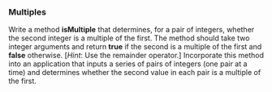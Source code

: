 ### Multiples

Write a method **isMultiple** that determines, for a pair of integers, whether the
second integer is a multiple of the first. The method should take two integer arguments and return
**true** if the second is a multiple of the first and **false** otherwise. [_Hint_: Use the remainder operator.]
Incorporate this method into an application that inputs a series of pairs of integers (one pair at a
time) and determines whether the second value in each pair is a multiple of the first.